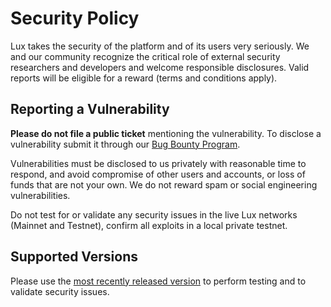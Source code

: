 # Security Policy

Lux takes the security of the platform and of its users very seriously. We and our community recognize the critical role of external security researchers and developers and welcome responsible disclosures. Valid reports will be eligible for a reward (terms and conditions apply).

## Reporting a Vulnerability

**Please do not file a public ticket** mentioning the vulnerability. To disclose a vulnerability submit it through our [Bug Bounty Program](mailto:security@lux.network).

Vulnerabilities must be disclosed to us privately with reasonable time to respond, and avoid compromise of other users and accounts, or loss of funds that are not your own. We do not reward spam or social engineering vulnerabilities.

Do not test for or validate any security issues in the live Lux networks (Mainnet and Testnet), confirm all exploits in a local private testnet.

## Supported Versions

Please use the [most recently released version](https://github.com/luxdefi/node/releases/latest) to perform testing and to validate security issues.
